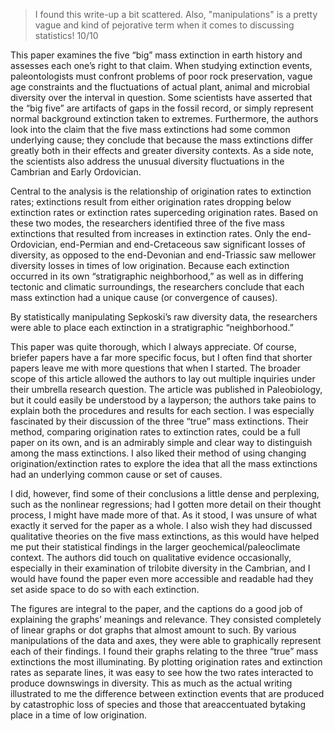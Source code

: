 > I found this write-up a bit scattered. Also, "manipulations" is a pretty vague and kind of pejorative term when it comes to discussing statistics!
> 10/10

This paper examines the five “big” mass extinction in earth history and assesses each one’s right to that claim. When studying extinction events, paleontologists must confront problems of poor rock preservation, vague age constraints and the fluctuations of actual plant, animal and microbial diversity over the interval in question.  Some scientists have asserted that the “big five” are artifacts of gaps in the fossil record, or simply represent normal background extinction taken to extremes. Furthermore, the authors look into the claim that the five mass extinctions had some common underlying cause; they conclude that because the mass extinctions differ greatly both in their effects and greater diversity contexts. As a side note, the scientists also address the unusual diversity fluctuations in the Cambrian and Early Ordovician.

Central to the analysis is the relationship of origination rates to extinction rates; extinctions result from either origination rates dropping below extinction rates or extinction rates superceding origination rates. Based on these two modes, the researchers identified three of the five mass extinctions that resulted from increases in extinction rates. Only the end-Ordovician, end-Permian and end-Cretaceous saw significant losses of diversity, as opposed to the end-Devonian and end-Triassic saw mellower diversity losses in times of low origination. Because each extinction occurred in its own “stratigraphic neighborhood,” as well as in differing tectonic and climatic surroundings, the researchers conclude that each mass extinction had a unique cause (or convergence of causes).
 
By statistically manipulating Sepkoski’s raw diversity data, the researchers were able to place each extinction in a stratigraphic “neighborhood.” 

This paper was quite thorough, which I always appreciate. Of course, briefer papers have a far more specific focus, but I often find that shorter papers leave me with more questions that when I started. The broader scope of this article allowed the authors to lay out multiple inquiries under their umbrella research question. The article was published in Paleobiology, but it could easily be understood by a layperson; the authors take pains to explain both the procedures and results for each section. I was especially fascinated by their discussion of the three “true” mass extinctions. Their method, comparing origination rates to extinction rates, could be a full paper on its own, and is an admirably simple and clear way to distinguish among the mass extinctions. I also liked their method of using changing origination/extinction rates to explore the idea that all the mass extinctions had an underlying common cause or set of causes. 

I did, however, find some of their conclusions a little dense and perplexing, such as the nonlinear regressions; had I gotten more detail on their thought process, I might have made more of that. As it stood, I was unsure of what exactly it served for the paper as a whole. I also wish they had discussed qualitative theories on the five mass extinctions, as this would have helped me put their statistical findings in the larger geochemical/paleoclimate context. The authors did touch on qualitative evidence occasionally, especially in their examination of trilobite diversity in the Cambrian, and I would have found the paper even more accessible and readable had they set aside space to do so with each extinction.

The figures are integral to the paper, and the captions do a good job of explaining the graphs’ meanings and relevance. They consisted completely of linear graphs or dot graphs that almost amount to such. By various manipulations of the data and axes, they were able to graphically represent each of their findings. I found their graphs relating to the three “true” mass extinctions the most illuminating. By plotting origination rates and extinction rates as separate lines, it was easy to see how the two rates interacted to produce downswings in diversity. This as much as the actual writing illustrated to me the difference between extinction events that are produced by catastrophic loss of species and those that areaccentuated bytaking place in a time of low origination.

